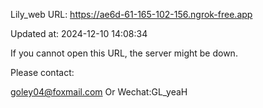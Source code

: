 Lily_web URL: https://ae6d-61-165-102-156.ngrok-free.app

Updated at: 2024-12-10 14:08:34

If you cannot open this URL, the server might be down.

Please contact: 

goley04@foxmail.com Or Wechat:GL_yeaH